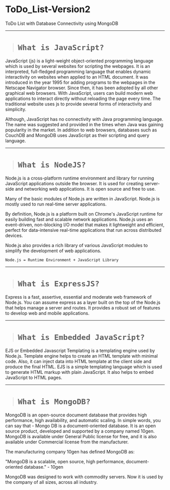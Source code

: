 # ToDo_List-Version2

ToDo List with Database Connectivity using MongoDB

---

># **`What is JavaScript?`**

JavaScript (js) is a light-weight object-oriented programming language which is used by several websites for scripting the webpages. It is an interpreted, full-fledged programming language that enables dynamic interactivity on websites when applied to an HTML document. It was introduced in the year 1995 for adding programs to the webpages in the Netscape Navigator browser. Since then, it has been adopted by all other graphical web browsers. With JavaScript, users can build modern web applications to interact directly without reloading the page every time. The traditional website uses js to provide several forms of interactivity and simplicity.

Although, JavaScript has no connectivity with Java programming language. The name was suggested and provided in the times when Java was gaining popularity in the market. In addition to web browsers, databases such as CouchDB and MongoDB uses JavaScript as their scripting and query language.


---

># **`What is NodeJS?`**

Node.js is a cross-platform runtime environment and library for running JavaScript applications outside the browser. It is used for creating server-side and networking web applications. It is open source and free to use.

Many of the basic modules of Node.js are written in JavaScript. Node.js is mostly used to run real-time server applications.

By definition, Node.js is a platform built on Chrome's JavaScript runtime for easily building fast and scalable network applications. Node.js uses an event-driven, non-blocking I/O model that makes it lightweight and efficient, perfect for data-intensive real-time applications that run across distributed devices.

Node.js also provides a rich library of various JavaScript modules to simplify the development of web applications.

`Node.js = Runtime Environment + JavaScript Library`


---

># **`What is ExpressJS?`**

Express is a fast, assertive, essential and moderate web framework of Node.js. You can assume express as a layer built on the top of the Node.js that helps manage a server and routes. It provides a robust set of features to develop web and mobile applications.


---

># **`What is Embedded JavaScript?`**

EJS or Embedded Javascript Templating is a templating engine used by Node.js. Template engine helps to create an HTML template with minimal code. Also, it can inject data into HTML template at the client side and produce the final HTML. EJS is a simple templating language which is used to generate HTML markup with plain JavaScript. It also helps to embed JavaScript to HTML pages.

---

># **`What is MongoDB?`**

MongoDB is an open-source document database that provides high performance, high availability, and automatic scaling. In simple words, you can say that - Mongo DB is a document-oriented database. It is an open source product, developed and supported by a company named 10gen. MongoDB is available under General Public license for free, and it is also available under Commercial license from the manufacturer.

The manufacturing company 10gen has defined MongoDB as:

"MongoDB is a scalable, open source, high performance, document-oriented database." - 10gen

MongoDB was designed to work with commodity servers. Now it is used by the company of all sizes, across all industry.

